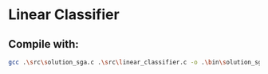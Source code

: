 # Linear Classifier

## Compile with:

```sh
gcc .\src\solution_sga.c .\src\linear_classifier.c -o .\bin\solution_sga.exe -O3 -Iinclude -lm
